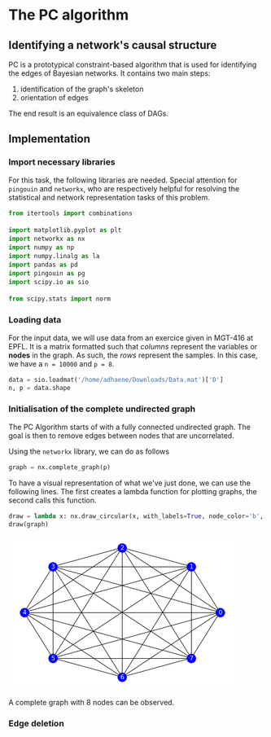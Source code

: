 # The PC algorithm

## Identifying a network's causal structure

PC is a prototypical constraint-based algorithm that is used for identifying the edges of Bayesian networks. It contains two main steps:

1. identification of the graph's skeleton
2. orientation of edges

The end result is an equivalence class of DAGs.

## Implementation

### Import necessary libraries

For this task, the following libraries are needed. Special attention for `pingouin` and `networkx`, who are respectively helpful for resolving the statistical and network representation tasks of this problem.

``` python
from itertools import combinations

import matplotlib.pyplot as plt
import networkx as nx
import numpy as np
import numpy.linalg as la
import pandas as pd
import pingouin as pg
import scipy.io as sio

from scipy.stats import norm
```

### Loading data

For the input data, we will use data from an exercice given in MGT-416 at EPFL. It is a matrix formatted such that _columns_ represent the variables or **nodes** in the graph. As such, the _rows_ represent the samples. In this case, we have a `n = 10000` and `p = 8`.

``` python
data = sio.loadmat('/home/adhaene/Downloads/Data.mat')['D']
n, p = data.shape
```

### Initialisation of the complete undirected graph

The PC Algorithm starts of with a fully connected undirected graph. The goal is then to remove edges between nodes that are uncorrelated.

Using the `networkx` library, we can do as follows

``` python
graph = nx.complete_graph(p)
```

To have a visual representation of what we've just done, we can use the following lines. The first creates a lambda function for plotting graphs, the second calls this function.

``` python
draw = lambda x: nx.draw_circular(x, with_labels=True, node_color='b', font_color='w')
draw(graph)
```

![Complete Graph](complete-graph.png)

A complete graph with 8 nodes can be observed.

### Edge deletion

